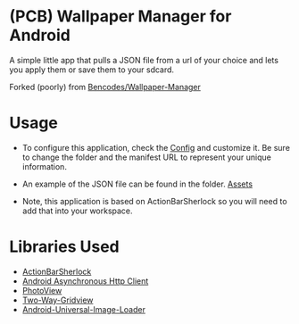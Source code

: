 # (PCB) Wallpaper Manager for Android #

A simple little app that pulls a JSON file from a url of your choice and lets you apply them or save them to your sdcard.

Forked (poorly) from [Bencodes/Wallpaper-Manager](https://github.com/Bencodes/Wallpaper-Manager)

# Usage #

- To configure this application, check the [Config](https://github.com/scar45/pcb_wallpapers/blob/master/app/src/main/res/values/config.xml) and customize it. Be sure to change the folder and the manifest URL to represent your unique information.

- An example of the JSON file can be found in the folder. [Assets](https://github.com/scar45/pcb_wallpapers/blob/master/app/src/main/assets/pcb-wallies-manifest.json)

- Note, this application is based on ActionBarSherlock so you will need to add that into your workspace.


# Libraries Used #

- [ActionBarSherlock](http://actionbarsherlock.com/)  
- [Android Asynchronous Http Client](http://loopj.com/android-async-http/)  
- [PhotoView](https://github.com/chrisbanes/PhotoView)
- [Two-Way-Gridview](https://github.com/jess-anders/two-way-gridview)
- [Android-Universal-Image-Loader](https://github.com/nostra13/Android-Universal-Image-Loader)
